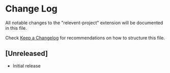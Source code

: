# Change Log

All notable changes to the "relevent-project" extension will be documented in this file.

Check [Keep a Changelog](http://keepachangelog.com/) for recommendations on how to structure this file.

## [Unreleased]

- Initial release